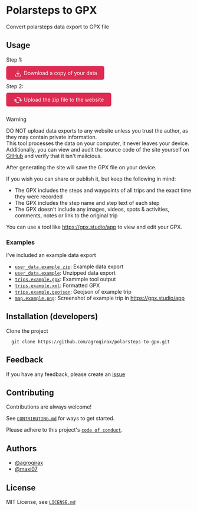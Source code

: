 # Polarsteps to GPX

Convert polarsteps data export to GPX file

## Usage

Step 1:
<br><br>
<a style="background-color:#de2b52;color:white;padding:10px 20px;cursor:pointer;border-radius:5px;text-decoration:none;transition:background-color 0.3s ease;" href="https://support.polarsteps.com/article/124-how-can-i-export-a-copy-of-my-data"><svg style="vertical-align:middle;" xmlns="http://www.w3.org/2000/svg" height="24px" viewBox="0 -960 960 960" width="24px" fill="#e3e3e3"><path d="M480-320 280-520l56-58 104 104v-326h80v326l104-104 56 58-200 200ZM240-160q-33 0-56.5-23.5T160-240v-120h80v120h480v-120h80v120q0 33-23.5 56.5T720-160H240Z"/></svg> Download a copy of your data</a>
<br>

Step 2:
<br><br>
<a style="background-color:#de2b52;color:white;padding:10px 20px;cursor:pointer;border-radius:5px;text-decoration:none;transition:background-color 0.3s ease;" href="https://agroqirax.github.io/polarsteps-to-gpx/src"><svg style="vertical-align:middle;" xmlns="http://www.w3.org/2000/svg" height="24px" viewBox="0 -960 960 960" width="24px" fill="#e3e3e3"><path d="M482-160q-134 0-228-93t-94-227v-7l-64 64-56-56 160-160 160 160-56 56-64-64v7q0 100 70.5 170T482-240q26 0 51-6t49-18l60 60q-38 22-78 33t-82 11Zm278-161L600-481l56-56 64 64v-7q0-100-70.5-170T478-720q-26 0-51 6t-49 18l-60-60q38-22 78-33t82-11q134 0 228 93t94 227v7l64-64 56 56-160 160Z"/></svg> Upload the zip file to the website</a><br><br>

> [!WARNING]
> DO NOT upload data exports to any website unless you trust the author, as they may contain private information.<br>
> This tool processes the data on your computer, it never leaves your device.<br>
> Additionally, you can view and audit the source code of the site yourself on [GitHub](https://github.com/agroqirax/polarsteps-to-gpx) and verify that it isn't malicious.

After generating the site will save the GPX file on your device.

If you wish you can share or publish it, but keep the following in mind:

- The GPX includes the steps and waypoints of all trips and the exact time they were recorded
- The GPX includes the step name and step text of each step
- The GPX doesn't include any images, videos, spots & activities, comments, notes or link to the original trip

You can use a tool like <https://gpx.studio/app> to view and edit your GPX.

### Examples

I've included an example data export

- [`user_data.example.zip`](/docs/examples/user_data.example.zip): Example data export
- [`user_data.example`](/docs/examples/user_data.example): Unzipped data export
- [`trips.example.gpx`](/docs/examples/trips.example.gpx): Exammple tool output
- [`trips.example.xml`](/docs/examples/trips.example.xml): Formatted GPX
- [`trips.example.geojson`](/docs/examples/trips.example.geojson): Geojson of example trip
- [`map.example.png`](/docs/examples/map.example.png): Screenshot of example trip in <https://gpx.studio/app>

## Installation (developers)

Clone the project

```shell
  git clone https://github.com/agroqirax/polarsteps-to-gpx.git
```

## Feedback

If you have any feedback, please create an [issue](https://github.com/agroqirax/polarsteps-to-gpx/issues)

## Contributing

Contributions are always welcome!

See [`CONTRIBUTING.md`](CONTRIBUTING.md) for ways to get started.

Please adhere to this project's [`code of conduct`](CODE_OF_CONDUCT.md).

## Authors

- [@agroqirax](https://github.com/agroqirax)
- [@maxi07](https://github.com/maxi07)

## License

MIT License, see [`LICENSE.md`](LICENSE.md)
